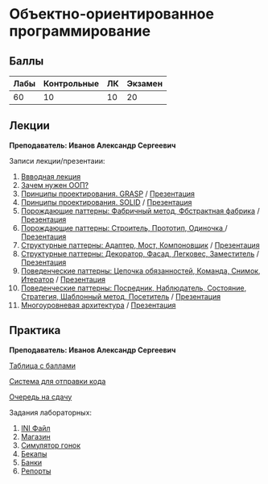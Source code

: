# Объектно-ориентированное программирование

## Баллы

| Лабы | Контрольные | ЛК | Экзамен |
| :--- | :--- | :--- | :--- |
| 60 | 10 | 10 | 20 |

## Лекции

**Преподаватель: Иванов Александр Сергеевич**

Записи лекции/презентаии:

1. [Ввводная лекция](https://yadi.sk/d/iGz5-Vunb5dKHA/2020-09-07.mp4?w=1)
2. [Зачем нужен ООП?](https://yadi.sk/d/iGz5-Vunb5dKHA/02-proc2oop-2020-09-14.mp4?w=1)
3. [Принципы проектирования. GRASP](https://yadi.sk/d/iGz5-Vunb5dKHA/03-grasp-2020-09-28.mp4?w=1) / [Презентация](https://docs.google.com/presentation/d/13qoSF_MnO_tZ2N54yi4RHMl_sjDDe09OUT3Opg8Ct0k/edit#slide=id.g9c7e3e1ecd_0_60)
4. [Принципы проектирования. SOLID](https://yadi.sk/d/iGz5-Vunb5dKHA/04-solid-2020-10-05.mp4?w=1) / [Презентация](https://docs.google.com/presentation/d/13qoSF_MnO_tZ2N54yi4RHMl_sjDDe09OUT3Opg8Ct0k/edit?usp=sharing)
5. [Порождающие паттерны: Фабричный метод, Фбстрактная фабрика](https://yadi.sk/d/iGz5-Vunb5dKHA/05-factory-method-abstract-factory-2020-10-12.mp4?w=1) / [Презентация](https://docs.google.com/presentation/d/1x0pdENzumc1Gi0wS7AlmIdsr9txU3Rxaq2PrmFMmJ50/edit?usp=sharing)
6. [Порождающие паттерны: Cтроитель, Прототип, Одиночка
](https://yadi.sk/d/iGz5-Vunb5dKHA/06-builder-prototype-singleton-2020-10-19.mp4?w=1) / [Презентация](https://docs.google.com/presentation/d/10aYtnabVNGNIyGFRQqE0wbFeRFHONb_A4PtbuN8MFEM/edit?usp=sharing)
7. [Структурные паттерны: Адаптер, Мост, Компоновщик](https://yadi.sk/d/iGz5-Vunb5dKHA/07-adapter-bridge-composite-2020-10-26.mp4?w=1) / [Презентация](https://docs.google.com/presentation/d/14yCtdUL6y6zXu93LJeOzz_7Ld0AfCWzR9Fg2k_TEbfI/edit?usp=sharing)
8. [Структурные паттерны: Декоратор, Фасад, Легковес, Заместитель](https://yadi.sk/d/iGz5-Vunb5dKHA/08-decorator-facade-flyweight-proxy-2020-11-09.mp4?w=1) / [Презентация](https://docs.google.com/presentation/d/1rEt_POlUWDbAYi1wofaETbzcf23yhLH96ex_sljBpVE/edit?usp=sharing)
9. [Поведенческие паттерны: Цепочка обязанностей, Команда, Снимок, Итератор](https://yadi.sk/d/iGz5-Vunb5dKHA/09-chain-of-responsibility-command-memento-iterator-2020-11-16.mp4?w=1) / [Презентация](https://docs.google.com/presentation/d/1mhfQVBdeTcrN_r8wGvqSe1GEJgDm99h2kvplw0nbe6g/edit?usp=sharing)
10. [Поведенческие паттерны: Посредник, Наблюдатель, Состояние, Стратегия, Шаблонный метод, Посетитель](https://yadi.sk/d/iGz5-Vunb5dKHA/10-mediator-observer-state-strategy-template-method-visitor-2020-11-23.mp4?w=1) / [Презентация](https://docs.google.com/presentation/d/1d2JmJroxmQf18-q3LUvscQMPnWttq-_jr2b8t0OpwVI/edit?usp=sharing)
11. [Многоуровневая архитектура](https://yadi.sk/d/iGz5-Vunb5dKHA/11-multilayer-architecture-2020-11-30.mp4?w=1) / [Презентация](https://docs.google.com/presentation/d/1-IN9LDx8NbQTOMXBD8jpHDCun-vjxLdvnhqG6iXTArs/edit?usp=sharing)

## Практика

**Преподаватель: Иванов Александр Сергеевич**

[Таблица с баллами](https://docs.google.com/spreadsheets/d/1H75MoSvL-165x5aM-p26eFZcY57UYx0gPtOHhvpGYGw/edit#gid=1466777734)

[Система для отправки кода](https://reports.artrey.ru)

[Очередь на сдачу](https://docs.google.com/spreadsheets/d/1kHn8UgYGXZbJee_dTHJXTzUId4jblC9tryPePjsPqKg/edit#gid=0)

Задания лабораторных:

1. [INI Файл](https://drive.google.com/file/d/1koxIp9u-PT3ZqzairQ9zQNkfCwm9A9uA/view)
2. [Магазин](https://drive.google.com/file/d/1tIi2pzSzwMYN4u7QG-xUF0gzBSGUwWZB/view)
3. [Симулятор гонок](https://drive.google.com/file/d/1gw1Jh05lYzZCbchvtCOd6ZOwo3e9UPVh/view)
4. [Бекапы](https://drive.google.com/file/d/1VTi5sps5BmzX91NUe59QlNYPMlkXCWQq/view?usp=sharing)
5. [Банки](https://drive.google.com/file/d/1bkpPv6Suv1GxTjZoyxQwK0fCJnKWsXLB/view?usp=sharing)
6. [Репорты](https://drive.google.com/file/d/16Yv1YY9rmFMWLV0U13f6900k1vs1VH7_/view?usp=sharing)
